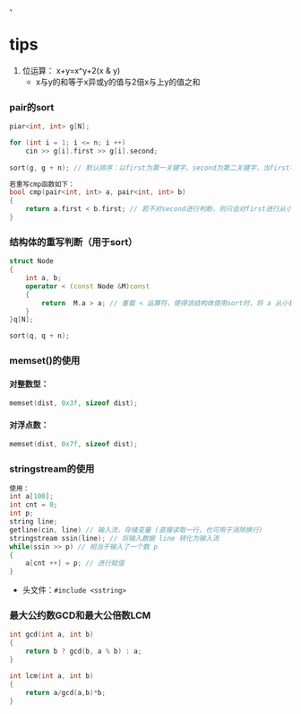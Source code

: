 、
# tips

1. 位运算： x+y=x^y+2(x & y)
	- x与y的和等于x异或y的值与2倍x与上y的值之和

### pair的sort

```C++
piar<int, int> g[N];

for (int i = 1; i <= n; i ++)
	cin >> g[i].first >> g[i].second;
	
sort(g, g + n); // 默认排序：以first为第一关键字，second为第二关键字，当first不同时，以first为主，将first从小到大排序，而first相同时，将会把second从小到大排序

若重写cmp函数如下：
bool cmp(pair<int, int> a, pair<int, int> b)
{
	return a.first < b.first; // 若不对second进行判断，则只会对first进行从小到大排序，而当first相同时也不会将second按从小到大排序
}
```

### 结构体的重写判断（用于sort）

```C++
struct Node
{
	int a, b;
	operator < (const Node &M)const
	{
		return  M.a > a; // 重载 < 运算符，使得该结构体使用sort时，将 a 从小到大排序，对 b 不操作
	}
}q[N];

sort(q, q + n);
```

### memset()的使用
#### 对整数型：

```C++
memset(dist, 0x3f, sizeof dist);
```
#### 对浮点数：

```C++
memset(dist, 0x7f, sizeof dist);
```


### stringstream的使用

```C++
使用：
int a[100];
int cnt = 0;
int p;
string line;
getline(cin, line) // 输入流，存储变量 (直接读取一行，也可用于消除换行)
stringstream ssin(line); // 将输入数据 line 转化为输入流
while(ssin >> p) // 相当于输入了一个数 p 
{
	a[cnt ++] = p; // 进行赋值
}
```
- 头文件：`#include <sstring>`


### 最大公约数GCD和最大公倍数LCM

```C++
int gcd(int a, int b)
{
    return b ? gcd(b, a % b) : a; 
}

int lcm(int a, int b)
{
    return a/gcd(a,b)*b;
}

```